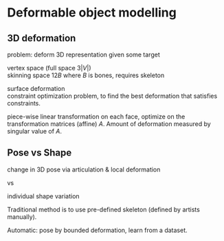# Deformable object modelling

## 3D deformation

problem: deform 3D representation given some target

vertex space (full space $3|V|$)  
skinning space $12B$ where $B$ is bones, requires skeleton  

surface deformation  
constraint optimization problem, to find the best deformation that satisfies constraints.   


piece-wise linear transformation on each face, optimize on the transformation matrices (affine) $A$. Amount of deformation measured by singular value of $A$. 

## Pose vs Shape

change in 3D pose via articulation & local deformation

vs

individual shape variation


Traditional method is to use pre-defined skeleton (defined by artists manually). 

Automatic: 
pose by bounded deformation, learn from a dataset. 

